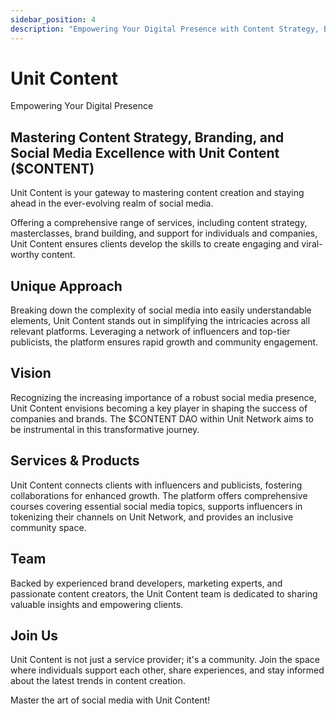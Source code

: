 ```yaml
---
sidebar_position: 4
description: "Empowering Your Digital Presence with Content Strategy, Branding, and Social Media Excellence"
---
```


# Unit Content

Empowering Your Digital Presence

## Mastering Content Strategy, Branding, and Social Media Excellence with Unit Content ($CONTENT)

Unit Content is your gateway to mastering content creation and staying ahead in the ever-evolving realm of social media.

Offering a comprehensive range of services, including content strategy, masterclasses, brand building, and support for individuals and companies, Unit Content ensures clients develop the skills to create engaging and viral-worthy content.

## Unique Approach

Breaking down the complexity of social media into easily understandable elements, Unit Content stands out in simplifying the intricacies across all relevant platforms.
Leveraging a network of influencers and top-tier publicists, the platform ensures rapid growth and community engagement.

## Vision

Recognizing the increasing importance of a robust social media presence, Unit Content envisions becoming a key player in shaping the success of companies and brands. The $CONTENT DAO within Unit Network aims to be instrumental in this transformative journey.

## Services & Products

Unit Content connects clients with influencers and publicists, fostering collaborations for enhanced growth.
The platform offers comprehensive courses covering essential social media topics, supports influencers in tokenizing their channels on Unit Network, and provides an inclusive community space.

## Team

Backed by experienced brand developers, marketing experts, and passionate content creators, the Unit Content team is dedicated to sharing valuable insights and empowering clients.

## Join Us

Unit Content is not just a service provider; it's a community. Join the space where individuals support each other, share experiences, and stay informed about the latest trends in content creation.

Master the art of social media with Unit Content!
